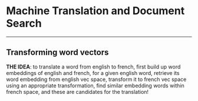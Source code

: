 # Machine Translation and Document Search

_____________

## Transforming word vectors
**THE IDEA**: to translate a word from english to french, first build up word embeddings of english and french, for a given english word, retrieve its word embedding from english vec space, transform it to french vec space using an appropriate transformation, find similar embedding words within french space, and these are candidates for the translation!